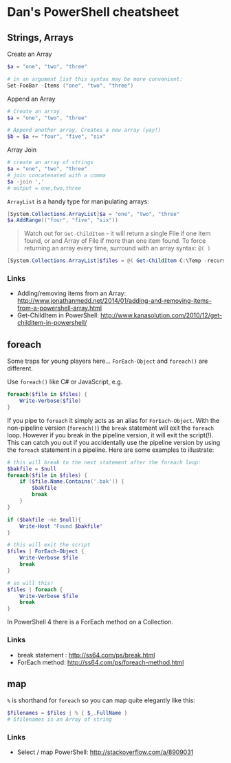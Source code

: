 # Dan's PowerShell cheatsheet

## Strings, Arrays

Create an Array

```PowerShell
$a = "one", "two", "three"

# in an argument list this syntax may be more convenient:
Set-FooBar -Items ("one", "two", "three")
```

Append an Array

```PowerShell
# Create an array
$a = "one", "two", "three"

# Append another array. Creates a new array (yay!)
$b = $a += "four", "five", "six"
```

Array Join

```PowerShell
# create an array of strings
$a = "one", "two", "three"
# join concatenated with a comma
$a -join ','
# output = one,two,three
```

`ArrayList` is a handy type for manipulating arrays:
```PowerShell
[System.Collections.ArrayList]$a = "one", "two", "three"
$a.AddRange(("four", "five", "six"))
```


> Watch out for `Get-ChildItem` - it will return a single File if one item found, or and Array of File if
> more than one item found. To force returning an array every time, surround with an array syntax: `@( )`

```PowerShell
[System.Collections.ArrayList]$files = @( Get-ChildItem C:\Temp -recurse -include '*.bak' )

```

### Links
* Adding/removing items from an Array: http://www.jonathanmedd.net/2014/01/adding-and-removing-items-from-a-powershell-array.html
* Get-ChildItem in PowerShell: http://www.kanasolution.com/2010/12/get-childitem-in-powershell/


## foreach
Some traps for young players here... `ForEach-Object` and `foreach()` are different.

Use `foreach()` like C# or JavaScript, e.g.

```PowerShell
foreach($file in $files) {
    Write-Verbose($file)
}
```

If you pipe to `foreach` it simply acts as an alias for `ForEach-Object`. With the non-pipeline version 
(`foreach()`) the `break` statement will exit the `foreach` loop. However if you break in the pipeline
version, it will exit the script(!). This can catch you out if you accidentally use the pipeline version
by using the `foreach` statement in a pipeline. Here are some examples to illustrate:

```PowerShell
# this will break to the next statement after the foreach loop:
$bakfile = $null
foreach($file in $files) {
    if ($file.Name.Contains('.bak')) {
        $bakfile
        break
    }
}

if ($bakfile -ne $null){
    Write-Host "Found $bakfile"
}

# this will exit the script
$files | ForEach-Object { 
    Write-Verbose $file
    break
}

# so will this!
$files | foreach {
    Write-Verbose $file
    break
}
```

In PowerShell 4 there is a ForEach method on a Collection.

### Links
* break statement : http://ss64.com/ps/break.html
* ForEach method: http://ss64.com/ps/foreach-method.html


## map
`%` is shorthand for `foreach` so you can map quite elegantly like this:

```PowerShell
$filenames = $files | % { $_.FullName }
# $filenames is an Array of string
```

### Links
* Select / map PowerShell: http://stackoverflow.com/a/8909031

